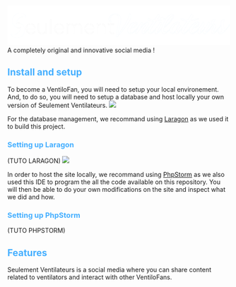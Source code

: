 <img src="./assets/Seulement_Ventilateur_-_transparent.png" />
A completely original and innovative social media !

<h2 style="color: #45AFFF">Install and setup</h2>
To become a VentiloFan, you will need to setup your local environement.
And, to do so, you will need to setup a database and host locally your own version of Seulement Ventilateurs.

<img src="https://warlord0blog.files.wordpress.com/2019/09/laragon_logo1.png" width="200" />

For the database management, we recommand using [Laragon](https://laragon.org/) as we used it to build this project.

<h3 style="color: #45AFFF">Setting up Laragon</h3>
(TUTO LARAGON)

<img src="https://cdn-images-1.medium.com/fit/t/1600/480/1*oLFo5u_zyBkuS8WpSoXBIQ.png" width="200" />

In order to host the site locally, we recommand using [PhpStorm](https://www.jetbrains.com/phpstorm/) as we also used
this IDE to program the all the code available on this repository. You will then be able to do your own modifications
on the site and inspect what we did and how.

<h3 style="color: #45AFFF">Setting up PhpStorm</h3>
(TUTO PHPSTORM)


<h2 style="color: #45AFFF">Features</h2>
Seulement Ventilateurs is a social media where you can share content related to ventilators and interact with other
VentiloFans.